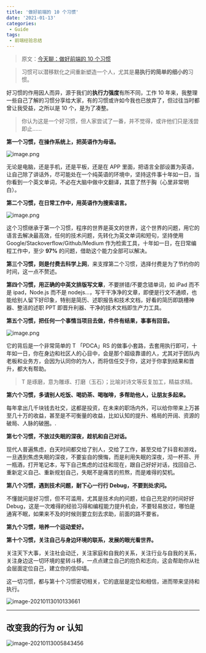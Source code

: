 ```yaml
---
title: '做好前端的 10 个习惯'
date: '2021-01-13'
categories:
 - Guide
tags:
 - 前端经验总结
---
```


> 原文：[今天聊：做好前端的 10 个习惯](https://juejin.cn/post/6916420781069041677)

> 习惯可以潜移默化之间重新塑造一个人，尤其是**易执行的简单的细小的**习惯。

好习惯的作用因人而异，源于我们的**执行力强度**有所不同，工作 10 年来，我整理一些自己了解的习惯分享给大家，有的习惯或许如今我也已放弃了，但过往当时都曾让我受益，之所以是 10 个，是为了凑整。

> 你认为这是一个好习惯，但人家尝试了一番，并不觉得，或许他们只是浅尝即止……

**第一个习惯，在操作系统上，把英语作为母语。**

![image.png](https://gitee.com/ppambler/blog-images/raw/master/images/2021-01-13-1-10-58.png)

无论是电脑，还是手机，还是平板，还是在 APP 里面，把语言全部设置为英语，让自己除了讲话外，尽可能处在一个纯英语的环境中，坚持这件事十年如一日，当你看到一个英文单词，不必在大脑中做中文翻译，其意了然于胸（心里非常明白）。

**第二个习惯，在日常工作中，用英语作为搜索语言。**

![image.png](https://gitee.com/ppambler/blog-images/raw/master/images/2021-01-13-1-12-40.png)

这个习惯继承于第一个习惯，程序的世界是英文的世界，这个世界的问题，用它的语言去解决最高效，任何的技术问题，先转化为英文单词和短句，坚持使用 Google/Stackoverflow/Github/Medium 作为检索工具，十年如一日，在日常编程工作中，至少 **97%** 的问题，借助这个能力全部可以解决。

**第三个习惯，则是付费去科学上网**，来支撑第二个习惯，选择付费是为了节约你的时间，这一点不赘述。

**第四个习惯，用正确的中英文排版写文章**，不要拼错/不要念错单词，如 iPad 而不是 ipad，Node.js 而不是 nodejs...，写干干净净的文章，即便是行文不通顺，也能给别人留下好印象，特别是简历、述职报告和技术文档，好看的简历即跳槽神器、整洁的述职 PPT 即晋升利器、干净的技术文档即生产力工具。

**第五个习惯，把任何一个事情当项目去做，件件有结果，事事有回音。**

![image.png](https://gitee.com/ppambler/blog-images/raw/master/images/2021-01-13-1-13-25.png)

它的背后是一个非常简单的 T 「PDCA」RS 的做事小套路，去套用执行即可，十年如一日，你在身边和社区人的心目中，会是那个超级靠谱的人，尤其对于团队内老板和业务方，会因为认同你的为人，而将信任交于你，这对于你拿到结果和晋升，都大有帮助。

> T 是琢磨，意为雕琢、打磨（玉石）；比喻对诗文等反复加工，精益求精。

**第六个习惯，多请别人吃饭、喝奶茶、喝咖啡，多帮助他人，让朋友多起来。**

每年拿出几千块钱去社交，这都是投资，在未来的职场内外，可以给你带来上万甚至几十万的收益，甚至是不可衡量的收益，比如认知的提升、格局的开阔、资源的破局、人脉的破圈。.

**第七个习惯，不放过失眠的深夜，趁机和自己对话。**

现代人普遍焦虑，白天时间都交给了别人，交给了工作，甚至交给了抖音和游戏，一旦遇到焦虑失眠的深夜，不要妄自的懊悔，而是利用失眠的深夜，沏一杯茶、开一瓶酒，打开笔记本，写下自己焦虑的过往和现在，跟自己好好对话，找回自己、重新定义自己、重新规划自己，失眠不是痛苦的煎熬，而是难得的契机。

**第八个习惯，遇到技术问题，耐下心一行行 Debug，不要到处求问。**

不懂就问是好习惯，但不可滥用，尤其是技术向的问题，给自己充足的时间好好 Debug，这是一次难得的经验习得和编程能力提升机会，不要轻易放过，哪怕是通宵不眠，如果来不及的时候则要立刻去求助，前面的路不要省。

**第九个习惯，培养一个运动爱好。**

**第十个习惯，关注自己与身边环境的联系，发展的眼光看世界。**

关注天下大事，关注社会动迁，关注家庭和自我的关系，关注行业与自我的关系，关注身边这一切环境的星转斗移，一点点建立自己的抱负和志向，这会帮助你从社会层面定位自己，建立你的信仰墙。

这一切习惯，都与第十个习惯密切相关，它的底层是定位和相信，进而带来坚持和执行。

![image-20210113010133661](https://gitee.com/ppambler/blog-images/raw/master/images/image-20210113010133661.png)

----

## 改变我的行为 or 认知

![image-20210113005843456](https://gitee.com/ppambler/blog-images/raw/master/images/image-20210113005843456.png)

